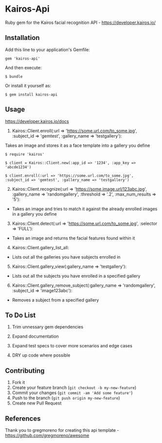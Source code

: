 # Kairos-Api

Ruby gem for the Kairos facial recognition API - https://developer.kairos.io/

## Installation

Add this line to your application's Gemfile:

    gem 'kairos-api'

And then execute:

    $ bundle

Or install it yourself as:

    $ gem install kairos-api

## Usage
https://developer.kairos.io/docs

1. Kairos::Client.enroll(:url => 'https://some.url.com/to_some.jpg', :subject_id => 'gemtest', :gallery_name => 'testgallery'):

Takes an image and stores it as a face template into a gallery you define

    $ require 'kairos'

    $ client = Kairos::Client.new(:app_id => '1234', :app_key => 'abcde1234')

    $ client.enroll(:url => 'https://some.url.com/to_some.jpg', :subject_id => 'gemtest', :gallery_name => 'testgallery')

2. Kairos::Client.recognize(:url => 'https://some.image.url/123abc.jpg', :gallery_name => 'randomgallery', :threshold => '.2', :max_num_results => '5'):
 - Takes an image and tries to match it against the already enrolled images in a gallery you define

3. Kairos::Client.detect(:url => 'https://some.url.com/to_some.jpg', :selector => 'FULL'):
 - Takes an image and returns the facial features found within it

4. Kairos::Client.gallery_list_all:
 - Lists out all the galleries you have subjects enrolled in

5. Kairos::Client.gallery_view(:gallery_name => 'testgallery'):
 - Lists out all the subjects you have enrolled in a specified gallery

6. Kairos::Client.gallery_remove_subject(:gallery_name => 'randomgallery', :subject_id => 'image123abc'):
 - Removes a subject from a specified gallery

## To Do List
1. Trim unnessary gem dependencies

2. Expand documentation

3. Expand test specs to cover more scenarios and edge cases

4. DRY up code where possible

## Contributing

1. Fork it
2. Create your feature branch (`git checkout -b my-new-feature`)
3. Commit your changes (`git commit -am 'Add some feature'`)
4. Push to the branch (`git push origin my-new-feature`)
5. Create new Pull Request

## References
Thank you to gregmoreno for creating this api template - https://github.com/gregmoreno/awesome